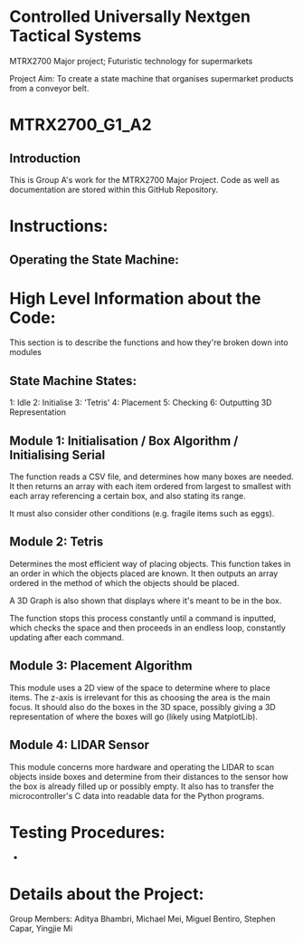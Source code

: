 # Controlled Universally Nextgen Tactical Systems
MTRX2700 Major project; Futuristic technology for supermarkets

Project Aim: To create a state machine that organises supermarket products from a conveyor belt.

# MTRX2700_G1_A2
## Introduction
This is Group A's work for the MTRX2700 Major Project.
Code as well as documentation are stored within this GitHub Repository.

# Instructions:

## Operating the State Machine:


# High Level Information about the Code:
This section is to describe the functions and how they're broken down into modules

## State Machine States:
1: Idle
2: Initialise
3: 'Tetris'
4: Placement
5: Checking
6: Outputting 3D Representation

## Module 1: Initialisation / Box Algorithm / Initialising Serial
The function reads a CSV file, and determines how many boxes are needed. It then returns an array with each item ordered from largest to smallest with each array referencing a certain box, and also stating its range.

It must also consider other conditions (e.g. fragile items such as eggs).

## Module 2: Tetris
Determines the most efficient way of placing objects. This function takes in an order in which the objects placed are known. It then outputs an array ordered in the method of which the objects should be placed. 

A 3D Graph is also shown that displays where it's meant to be in the box.

The function stops this process constantly until a command is inputted, which checks the space and then proceeds in an endless loop, constantly updating after each command.

## Module 3: Placement Algorithm
This module uses a 2D view of the space to determine where to place items. The z-axis is irrelevant for this as choosing the area is the main focus.  It should also do the boxes in the 3D space, possibly giving a 3D representation of where the boxes will go (likely using MatplotLib).

## Module 4: LIDAR Sensor
This module concerns more hardware and operating the LIDAR to scan objects inside boxes and determine from their distances to the sensor how the box is already filled up or possibly empty. It also has to transfer the microcontroller's C data into readable data for the Python programs. 

# Testing Procedures:
* 

# Details about the Project:
Group Members: Aditya Bhambri, Michael Mei, Miguel Bentiro, Stephen Capar, Yingjie Mi
